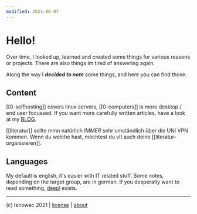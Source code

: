 ```yaml
---
modified: 2021-06-07
---
```


# Hello!

Over time, I looked up, learned and created some things for various reasons or projects. There are also things Im tired of answering again.    

Along the way I ***decided to note*** some things, and here you can find those.    

    
 
## Content
 
[[0-selfhosting]] covers linux servers, [[0-computers]] is more desktop / end user focussed.
If you want more carefully written articles, have a look at my [BLOG](https://blog.decided.to).    
 
[[literatur]] sollte mmn natürlich _IMMER_ sehr umständlich über die UNI VPN kommen. Wenn du welche hast, möchtest du vlt auch deine [[literatur-organisieren]].    
 
    

## Languages
 
My default is english, it's easier with IT related stuff. Some notes, depending on the target group, are in german. 
If you desperatly want to read something, [deepl](https://deepl.com) exists.    

    
    

-------
(c) lenowac 2021 | [license](https://decided.to/license) | [about](https://decided.to/about)
